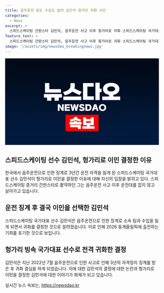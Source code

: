 ```yaml
---
title: 음주운전 팀도 수입도 없어 김민석 헝가리 귀화 사건
categories:
  - News
excerpt: >
  스피드스케이팅 간판스타 김민석, 음주운전 사고 이후 헝가리로 귀화 스피드스케이팅 국가대표 김민석이 음주운전 사고로 인한 징계와 자격 정지에 따라 헝가리로 귀화했다. 한국에서의 활동이 불가능해진 그는 현지에서 훈련하며 귀화 절차를 밟았다. 김민석은 음주운전 이후 운전대를 잡지 않고 후회하고 있으며, 징계로 인해 소속팀과 수입을 잃은 상황이라고 설명했다. 그의 헝가리 귀화로 2026 동계올림픽에 참가 가능해졌으며, IOC의 3년 기간을 충족시켜 출전 자격을 얻을 수 있게 되었다.
feature_text: >
  스피드스케이팅 간판스타 김민석, 음주운전 사고 이후 헝가리로 귀화 스피드스케이팅 국가대표 김민석이 음주운전 사고로 인한 징계와 자격 정지에 따라 헝가리로 귀화했다. 한국에서의 활동이 불가능해진 그는 현지에서 훈련하며 귀화 절차를 밟았다. 김민석은 음주운전 이후 운전대를 잡지 않고 후회하고 있으며, 징계로 인해 소속팀과 수입을 잃은 상황이라고 설명했다. 그의 헝가리 귀화로 2026 동계올림픽에 참가 가능해졌으며, IOC의 3년 기간을 충족시켜 출전 자격을 얻을 수 있게 되었다.
image: '/assets/img/newsdao_breakingnews.jpg'
---
```


<p><img src="/assets/img/newsdao_breakingnews.jpg" alt="implanttips 속보" /></p>

<h2 data-ke-size="size26">스피드스케이팅 선수 김민석, 헝가리로 이민 결정한 이유</h2>

<p data-ke-size="size16">한국에서 음주운전으로 인한 징계로 3년간 운전 자격을 잃게 된 스피드스케이팅 국가대표 선수 김민석이 헝가리로 이민을 결정한 이유에 대해 자신의 입장을 밝히고 있다. 스피드스케이팅 중거리 간판스타로 활약하던 그는 음주운전 사고 이후 운전대를 잡지 않고 살아가고 있습니다.</p>

<h2 data-ke-size="size26">운전 징계 후 결국 이민을 선택한 김민석</h2>

<p data-ke-size="size16">스피드스케이팅 국가대표 선수 김민석은 음주운전으로 인한 징계로 소속 팀과 수입을 잃게 되면서 귀화를 결정한 것으로 알려졌습니다. 이로 인해 2026 동계올림픽에 출전하는 기회를 포기한 것으로 보입니다. </p>

<h2 data-ke-size="size26">헝가리 빙속 국가대표 선수로 전격 귀화한 결정</h2>

<p data-ke-size="size16">김민석은 지난 2022년 7월 음주운전으로 인한 사고로 인해 3년의 자격정지 징계를 받은 후 귀화 결심을 하게 되었습니다. 이에 대한 김민석의 결정에 대한 논란과 헝가리로 이민을 결정한 김민석에 대한 이야기가 화제가 되고 있습니다.</p>
실시간 뉴스 속보는, <a href="https://newsdao.kr" rel="dofollow">https://newsdao.kr</a>


